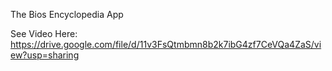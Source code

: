 The Bios Encyclopedia App

See Video Here:
https://drive.google.com/file/d/11v3FsQtmbmn8b2k7ibG4zf7CeVQa4ZaS/view?usp=sharing

